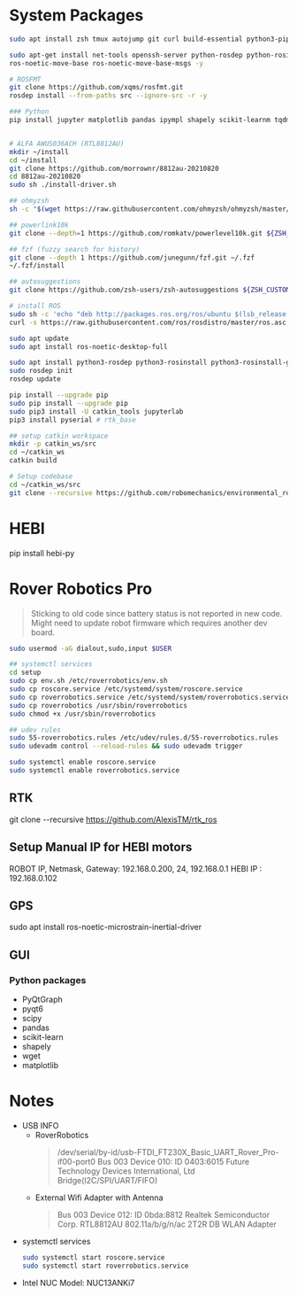 # System Packages
```bash
sudo apt install zsh tmux autojump git curl build-essential python3-pip -y

sudo apt-get install net-tools openssh-server python-rosdep python-rosinstall python-rosinstall-generator python-wstool build-essential ros-noetic-serial ros-noetic-joy ros-noetic-twist-mux ros-noetic-tf2-geometry-msgs ros-noetic-robot-localization ros-noetic-gmapping libqt5websockets5-dev ros-noetic-rtcm-msgs ros-noetic-rosmon ros-noetic-usb-cam ros-noetic-rtcm_msgs ros-noetic-nmea_msgs ros-noetic-mavros
ros-noetic-move-base ros-noetic-move-base-msgs -y

# ROSFMT
git clone https://github.com/xqms/rosfmt.git
rosdep install --from-paths src --ignore-src -r -y

### Python
pip install jupyter matplotlib pandas ipympl shapely scikit-learnm tqdm libpysal esda pyqtdarktheme jupyter-matplotlib colorama


# ALFA AWUS036ACH (RTL8812AU)
mkdir ~/install
cd ~/install
git clone https://github.com/morrownr/8812au-20210820
cd 8812au-20210820
sudo sh ./install-driver.sh

## ohmyzsh
sh -c "$(wget https://raw.githubusercontent.com/ohmyzsh/ohmyzsh/master/tools/install.sh -O -)"

## powerlink10k
git clone --depth=1 https://github.com/romkatv/powerlevel10k.git ${ZSH_CUSTOM:-$HOME/.oh-my-zsh/custom}/themes/powerlevel10k

## fzf (fuzzy search for history)
git clone --depth 1 https://github.com/junegunn/fzf.git ~/.fzf
~/.fzf/install

## autosuggestions
git clone https://github.com/zsh-users/zsh-autosuggestions ${ZSH_CUSTOM:-~/.oh-my-zsh/custom}/plugins/zsh-autosuggestions

# install ROS
sudo sh -c 'echo "deb http://packages.ros.org/ros/ubuntu $(lsb_release -sc) main" > /etc/apt/sources.list.d/ros-latest.list'
curl -s https://raw.githubusercontent.com/ros/rosdistro/master/ros.asc | sudo apt-key add -

sudo apt update
sudo apt install ros-noetic-desktop-full

sudo apt install python3-rosdep python3-rosinstall python3-rosinstall-generator python3-wstool
sudo rosdep init
rosdep update

pip install --upgrade pip
sudo pip install --upgrade pip
sudo pip3 install -U catkin_tools jupyterlab 
pip3 install pyserial # rtk_base

## setup catkin workspace
mkdir -p catkin_ws/src
cd ~/catkin_ws
catkin build

# Setup codebase
cd ~/catkin_ws/src
git clone --recursive https://github.com/robomechanics/environmental_robot.git
```

# HEBI
pip install hebi-py


# Rover Robotics Pro
> Sticking to old code since battery status is not reported in new code. Might need to update robot firmware which requires another dev board.
 
```bash
sudo usermod -aG dialout,sudo,input $USER

## systemctl services
cd setup
sudo cp env.sh /etc/roverrobotics/env.sh
sudo cp roscore.service /etc/systemd/system/roscore.service
sudo cp roverrobotics.service /etc/systemd/system/roverrobotics.service
sudo cp roverrobotics /usr/sbin/roverrobotics
sudo chmod +x /usr/sbin/roverrobotics

## udev rules
sudo 55-roverrobotics.rules /etc/udev/rules.d/55-roverrobotics.rules
sudo udevadm control --reload-rules && sudo udevadm trigger

sudo systemctl enable roscore.service
sudo systemctl enable roverrobotics.service
```

## RTK
git clone --recursive https://github.com/AlexisTM/rtk_ros

## Setup Manual IP for HEBI motors
ROBOT IP, Netmask, Gateway: 192.168.0.200, 24, 192.168.0.1
HEBI IP : 192.168.0.102

## GPS
sudo apt install ros-noetic-microstrain-inertial-driver

## GUI
### Python packages
- PyQtGraph
- pyqt6
- scipy
- pandas
- scikit-learn
- shapely
- wget
- matplotlib

# Notes
- USB INFO
  - RoverRobotics
    > /dev/serial/by-id/usb-FTDI_FT230X_Basic_UART_Rover_Pro-if00-port0 Bus 003 Device 010: ID 0403:6015 Future Technology Devices International, Ltd Bridge(I2C/SPI/UART/FIFO)
  - External Wifi Adapter with Antenna
    > Bus 003 Device 012: ID 0bda:8812 Realtek Semiconductor Corp. RTL8812AU 802.11a/b/g/n/ac 2T2R DB WLAN Adapter
- systemctl services
    ```bash
    sudo systemctl start roscore.service
    sudo systemctl start roverrobotics.service
    ```
- Intel NUC Model: NUC13ANKi7
